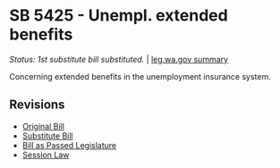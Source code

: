 # SB 5425 - Unempl. extended benefits
*Status: 1st substitute bill substituted.* | [leg.wa.gov summary](https://app.leg.wa.gov/billsummary?BillNumber=5425&Year=2021)

Concerning extended benefits in the unemployment insurance system.

## Revisions
* [Original Bill](1/)
* [Substitute Bill](S/)
* [Bill as Passed Legislature](S.PL/)
* [Session Law](S.SL/)